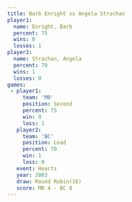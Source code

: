 ```yaml
---
title: Barb Enright vs Angela Strachan
player1:                
  name: Enright, Barb   
  percent: 75           
  wins: 0               
  losses: 1             
player2:                
  name: Strachan, Angela
  percent: 70           
  wins: 1               
  losses: 0             
games:
 - player1:          
     team: 'MB'      
     position: Second
     percent: 75     
     win: 0          
     loss: 1         
   player2:        
     team: 'BC'    
     position: Lead
     percent: 70   
     win: 1        
     loss: 0       
   event: Hearts        
   year: 2003           
   draw: Round Robin(16)
   score: MB 4 - BC 8   
---
```

